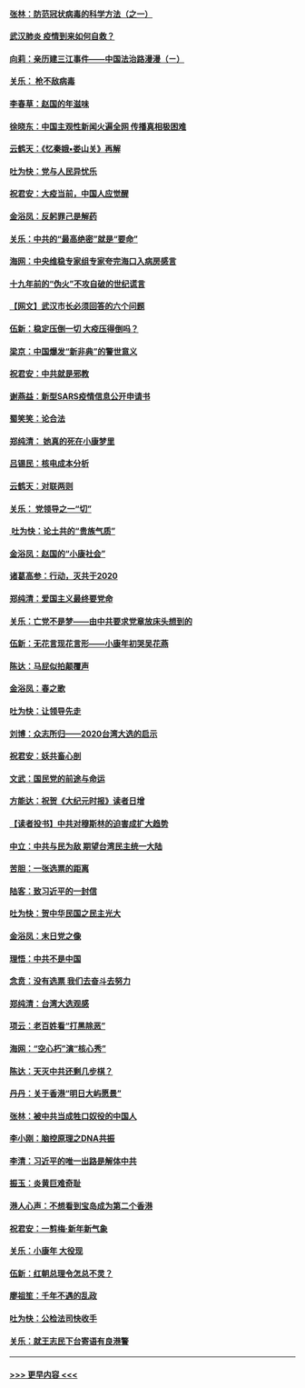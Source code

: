 #### [张林：防范冠状病毒的科学方法（之一）](../pages/nsc993/n11828618.md?t=01291111) 
#### [武汉肺炎 疫情到来如何自救？](../pages/nsc993/n11827632.md?t=01291111) 
#### [向莉：亲历建三江事件——中国法治路漫漫（ㄧ）](../pages/nsc993/n11827190.md?t=01291111) 
#### [关乐： 枪不敌病毒](../pages/nsc993/n11826746.md?t=01291111) 
#### [李春草：赵国的年滋味](../pages/nsc993/n11826321.md?t=01291111) 
#### [徐晓东：中国主观性新闻火遍全网 传播真相极困难](../pages/nsc993/n11826508.md?t=01291111) 
#### [云鹤天：《忆秦娥▪娄山关》再解](../pages/nsc993/n11824682.md?t=01291111) 
#### [吐为快：党与人民异忧乐](../pages/nsc993/n11824660.md?t=01291111) 
#### [祝君安：大疫当前，中国人应觉醒](../pages/nsc993/n11821946.md?t=01291111) 
#### [金浴凤：反躬罪己是解药](../pages/nsc993/n11820280.md?t=01291111) 
#### [关乐：中共的“最高绝密”就是“要命”](../pages/nsc993/n11816946.md?t=01291111) 
#### [海网：中央维稳专家组专家夸完海口入病房感言](../pages/nsc993/n11815138.md?t=01291111) 
#### [十九年前的“伪火”不攻自破的世纪谎言](../pages/nsc993/n11813238.md?t=01291111) 
#### [【网文】武汉市长必须回答的六个问题](../pages/nsc993/n11813848.md?t=01291111) 
#### [伍新：稳定压倒一切 大疫压得倒吗？](../pages/nsc993/n11812634.md?t=01291111) 
#### [梁京：中国爆发“新非典”的警世意义](../pages/nsc993/n11812554.md?t=01291111) 
#### [祝君安：中共就是邪教](../pages/nsc993/n11812431.md?t=01291111) 
#### [谢燕益：新型SARS疫情信息公开申请书](../pages/nsc993/n11808840.md?t=01291111) 
#### [蜀笑笑：论合法](../pages/nsc993/n11808064.md?t=01291111) 
#### [郑纯清： 她真的死在小康梦里](../pages/nsc993/n11806623.md?t=01291111) 
#### [吕锡民：核电成本分析](../pages/nsc993/n11806284.md?t=01291111) 
#### [云鹤天：对联两则](../pages/nsc993/n11805957.md?t=01291111) 
#### [关乐： 党领导之一“切”](../pages/nsc993/n11804505.md?t=01291111) 
#### [ 吐为快：论土共的“贵族气质”](../pages/nsc993/n11804490.md?t=01291111) 
#### [金浴凤：赵国的“小康社会”](../pages/nsc993/n11804452.md?t=01291111) 
#### [诸葛高参：行动，灭共于2020](../pages/nsc993/n11804120.md?t=01291111) 
#### [郑纯清：爱国主义最终要党命](../pages/nsc993/n11802197.md?t=01291111) 
#### [关乐：亡党不是梦——由中共要求党章放床头想到的](../pages/nsc993/n11802156.md?t=01291111) 
#### [伍新：无花言现花言形——小康年初哭吴花燕](../pages/nsc993/n11800044.md?t=01291111) 
#### [陈达：马屁似拍颠覆声](../pages/nsc993/n11800010.md?t=01291111) 
#### [金浴凤：春之歌](../pages/nsc993/n11797687.md?t=01291111) 
#### [吐为快：让领导先走](../pages/nsc993/n11797512.md?t=01291111) 
#### [刘博：众志所归——2020台湾大选的启示](../pages/nsc993/n11796878.md?t=01291111) 
#### [祝君安：妖共畜心剖](../pages/nsc993/n11794273.md?t=01291111) 
#### [文武：国民党的前途与命运](../pages/nsc993/n11794198.md?t=01291111) 
#### [方能达：祝贺《大纪元时报》读者日增](../pages/nsc993/n11793807.md?t=01291111) 
#### [【读者投书】中共对穆斯林的迫害成扩大趋势](../pages/nsc993/n11791371.md?t=01291111) 
#### [中立：中共与民为敌 期望台湾民主统一大陆](../pages/nsc993/n11790392.md?t=01291111) 
#### [苦胆：一张选票的距离](../pages/nsc993/n11788914.md?t=01291111) 
#### [陆客：致习近平的一封信](../pages/nsc993/n11788867.md?t=01291111) 
#### [吐为快：贺中华民国之民主光大](../pages/nsc993/n11788618.md?t=01291111) 
#### [金浴凤：末日党之像](../pages/nsc993/n11787475.md?t=01291111) 
#### [理悟：中共不是中国](../pages/nsc993/n11787463.md?t=01291111) 
#### [念贲：没有选票  我们去奋斗去努力](../pages/nsc993/n11787398.md?t=01291111) 
#### [郑纯清：台湾大选观感](../pages/nsc993/n11786210.md?t=01291111) 
#### [项云：老百姓看“打黑除恶”](../pages/nsc993/n11785398.md?t=01291111) 
#### [海网：“空心朽”演“核心秀”](../pages/nsc993/n11783874.md?t=01291111) 
#### [陈达：天灭中共还剩几步棋？](../pages/nsc993/n11783719.md?t=01291111) 
#### [丹丹：关于香港“明日大屿愿景”](../pages/nsc993/n11783273.md?t=01291111) 
#### [张林：被中共当成牲口奴役的中国人](../pages/nsc993/n11782397.md?t=01291111) 
#### [李小刚：脑控原理之DNA共振](../pages/nsc993/n11780962.md?t=01291111) 
#### [李清：习近平的唯一出路是解体中共](../pages/nsc993/n11780866.md?t=01291111) 
#### [振玉：炎黄巨难奇耻](../pages/nsc993/n11779632.md?t=01291111) 
#### [港人心声：不想看到宝岛成为第二个香港](../pages/nsc993/n11778817.md?t=01291111) 
#### [祝君安：一剪梅‧新年新气象](../pages/nsc993/n11776340.md?t=01291111) 
#### [关乐：小康年 大役现](../pages/nsc993/n11774213.md?t=01291111) 
#### [伍新：红朝总理令怎总不灵？](../pages/nsc993/n11770813.md?t=01291111) 
#### [廖祖笙：千年不遇的乱政](../pages/nsc993/n11770373.md?t=01291111) 
#### [吐为快：公检法司快收手](../pages/nsc993/n11770359.md?t=01291111) 
#### [关乐：就王志民下台寄语有良港警](../pages/nsc993/n11769903.md?t=01291111) 

----
#### [ >>> 更早内容 <<< ](../indexes/nsc993-earlier.md)
